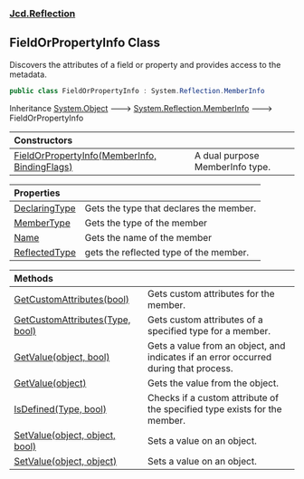 ### [Jcd.Reflection](Jcd.Reflection.md 'Jcd.Reflection')

## FieldOrPropertyInfo Class

Discovers the attributes of a field or property and provides access to the metadata.

```csharp
public class FieldOrPropertyInfo : System.Reflection.MemberInfo
```

Inheritance [System.Object](https://docs.microsoft.com/en-us/dotnet/api/System.Object 'System.Object')
&#129106; [System.Reflection.MemberInfo](https://docs.microsoft.com/en-us/dotnet/api/System.Reflection.MemberInfo 'System.Reflection.MemberInfo')
&#129106; FieldOrPropertyInfo

| Constructors                                                                                                                                                                                                                                                                                   |                                 |
|:-----------------------------------------------------------------------------------------------------------------------------------------------------------------------------------------------------------------------------------------------------------------------------------------------|:--------------------------------|
| [FieldOrPropertyInfo(MemberInfo, BindingFlags)](Jcd.Reflection.FieldOrPropertyInfo.FieldOrPropertyInfo(System.Reflection.MemberInfo,System.Reflection.BindingFlags).md 'Jcd.Reflection.FieldOrPropertyInfo.FieldOrPropertyInfo(System.Reflection.MemberInfo, System.Reflection.BindingFlags)') | A dual purpose MemberInfo type. |

| Properties                                                                                                              |                                         |
|:------------------------------------------------------------------------------------------------------------------------|:----------------------------------------|
| [DeclaringType](Jcd.Reflection.FieldOrPropertyInfo.DeclaringType.md 'Jcd.Reflection.FieldOrPropertyInfo.DeclaringType') | Gets the type that declares the member. |
| [MemberType](Jcd.Reflection.FieldOrPropertyInfo.MemberType.md 'Jcd.Reflection.FieldOrPropertyInfo.MemberType')          | Gets the type of the member             |
| [Name](Jcd.Reflection.FieldOrPropertyInfo.Name.md 'Jcd.Reflection.FieldOrPropertyInfo.Name')                            | Gets the name of the member             |
| [ReflectedType](Jcd.Reflection.FieldOrPropertyInfo.ReflectedType.md 'Jcd.Reflection.FieldOrPropertyInfo.ReflectedType') | gets the reflected type of the member.  |

| Methods                                                                                                                                                                                    |                                                                                      |
|:-------------------------------------------------------------------------------------------------------------------------------------------------------------------------------------------|:-------------------------------------------------------------------------------------|
| [GetCustomAttributes(bool)](Jcd.Reflection.FieldOrPropertyInfo.GetCustomAttributes(bool).md 'Jcd.Reflection.FieldOrPropertyInfo.GetCustomAttributes(bool)')                                | Gets custom attributes for the member.                                               |
| [GetCustomAttributes(Type, bool)](Jcd.Reflection.FieldOrPropertyInfo.GetCustomAttributes(System.Type,bool).md 'Jcd.Reflection.FieldOrPropertyInfo.GetCustomAttributes(System.Type, bool)') | Gets custom attributes of a specified type for a member.                             |
| [GetValue(object, bool)](Jcd.Reflection.FieldOrPropertyInfo.GetValue(object,bool).md 'Jcd.Reflection.FieldOrPropertyInfo.GetValue(object, bool)')                                          | Gets a value from an object, and indicates if an error occurred during that process. |
| [GetValue(object)](Jcd.Reflection.FieldOrPropertyInfo.GetValue(object).md 'Jcd.Reflection.FieldOrPropertyInfo.GetValue(object)')                                                           | Gets the value from the object.                                                      |
| [IsDefined(Type, bool)](Jcd.Reflection.FieldOrPropertyInfo.IsDefined(System.Type,bool).md 'Jcd.Reflection.FieldOrPropertyInfo.IsDefined(System.Type, bool)')                               | Checks if a custom attribute of the specified type exists for the member.            |
| [SetValue(object, object, bool)](Jcd.Reflection.FieldOrPropertyInfo.SetValue(object,object,bool).md 'Jcd.Reflection.FieldOrPropertyInfo.SetValue(object, object, bool)')                   | Sets a value on an object.                                                           |
| [SetValue(object, object)](Jcd.Reflection.FieldOrPropertyInfo.SetValue(object,object).md 'Jcd.Reflection.FieldOrPropertyInfo.SetValue(object, object)')                                    | Sets a value on an object.                                                           |
